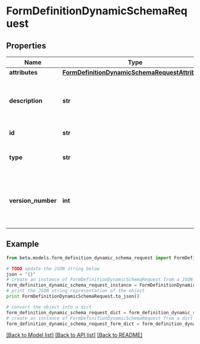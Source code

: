 # FormDefinitionDynamicSchemaRequest


## Properties
Name | Type | Description | Notes
------------ | ------------- | ------------- | -------------
**attributes** | [**FormDefinitionDynamicSchemaRequestAttributes**](FormDefinitionDynamicSchemaRequestAttributes.md) |  | [optional] 
**description** | **str** | Description is the form definition dynamic schema description text | [optional] 
**id** | **str** | ID is a unique identifier | [optional] 
**type** | **str** | Type is the form definition dynamic schema type | [optional] 
**version_number** | **int** | VersionNumber is the form definition dynamic schema version number | [optional] 

## Example

```python
from beta.models.form_definition_dynamic_schema_request import FormDefinitionDynamicSchemaRequest

# TODO update the JSON string below
json = "{}"
# create an instance of FormDefinitionDynamicSchemaRequest from a JSON string
form_definition_dynamic_schema_request_instance = FormDefinitionDynamicSchemaRequest.from_json(json)
# print the JSON string representation of the object
print FormDefinitionDynamicSchemaRequest.to_json()

# convert the object into a dict
form_definition_dynamic_schema_request_dict = form_definition_dynamic_schema_request_instance.to_dict()
# create an instance of FormDefinitionDynamicSchemaRequest from a dict
form_definition_dynamic_schema_request_form_dict = form_definition_dynamic_schema_request.from_dict(form_definition_dynamic_schema_request_dict)
```
[[Back to Model list]](../README.md#documentation-for-models) [[Back to API list]](../README.md#documentation-for-api-endpoints) [[Back to README]](../README.md)


